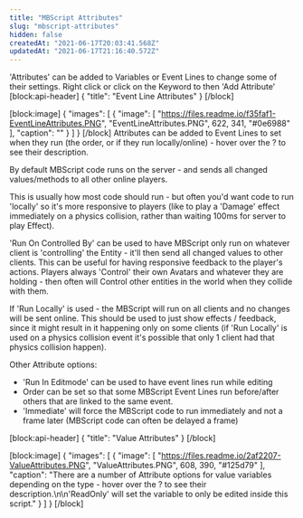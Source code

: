 ```yaml
---
title: "MBScript Attributes"
slug: "mbscript-attributes"
hidden: false
createdAt: "2021-06-17T20:03:41.568Z"
updatedAt: "2021-06-17T21:16:40.572Z"
---
```

'Attributes' can be added to Variables or Event Lines to change some of their settings. Right click or click on the Keyword to then 'Add Attribute'
[block:api-header]
{
  "title": "Event Line Attributes"
}
[/block]

[block:image]
{
  "images": [
    {
      "image": [
        "https://files.readme.io/f35faf1-EventLineAttributes.PNG",
        "EventLineAttributes.PNG",
        622,
        341,
        "#0e6988"
      ],
      "caption": ""
    }
  ]
}
[/block]
Attributes can be added to Event Lines to set when they run (the order, or if they run locally/online) - hover over the ? to see their description.

By default MBScript code runs on the server - and sends all changed values/methods to all other online players.

This is usually how most code should run - but often you'd want code to run 'locally' so it's more responsive to players (like to play a 'Damage' effect immediately on a physics collision, rather than waiting 100ms for server to play Effect).

'Run On Controlled By' can be used to have MBScript only run on whatever client is 'controlling' the Entity - it'll then send all changed values to other clients. This can be useful for having responsive feedback to the player's actions. Players always 'Control' their own Avatars and whatever they are holding - then often will Control other entities in the world when they collide with them.

If 'Run Locally' is used - the MBScript will run on all clients and no changes will be sent online. This should be used to just show effects / feedback, since it might result in it happening only on some clients (if 'Run Locally' is used on a physics collision event it's possible that only 1 client had that physics collision happen).


Other Attribute options:
* 'Run In Editmode' can be used to have event lines run while editing
* Order can be set so that some MBScript Event Lines run before/after others that are linked to the same event.
* 'Immediate' will force the MBScript code to run immediately and not a frame later (MBScript code can often be delayed a frame)

[block:api-header]
{
  "title": "Value Attributes"
}
[/block]

[block:image]
{
  "images": [
    {
      "image": [
        "https://files.readme.io/2af2207-ValueAttributes.PNG",
        "ValueAttributes.PNG",
        608,
        390,
        "#125d79"
      ],
      "caption": "There are a number of Attribute options for value variables depending on the type - hover over the ? to see their description.\n\n'ReadOnly' will set the variable to only be edited inside this script."
    }
  ]
}
[/block]